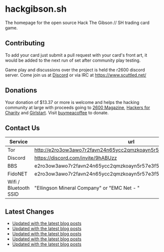# hackgibson.sh
The homepage for the open source Hack The Gibson // SH trading card game.


## Contributing

To add your card just submit a pull request with your card's front art, it would be added to the next run of set after community play testing.

Game play and discussions over the project is held the r2600 discord server. Come join us at [Discord](https://discord.com/invite/9hABUzz) or via IRC at https://www.scuttled.net/


## Donations

Your donation of $13.37 or more is welcome and helps the hacking community at large with proceeds going to [2600 Magazine](https://2600.com/), [Hackers for Charity](https://hackersforcharity.org) and [Girlstart](https://girlstart.org).  Visit [buymeacoffee](https://www.buymeacoffee.com/hackgibson.sh) to donate.


## Contact Us

Service | url
-|-
Tor | http://e2ro3ow3awo7r2favn24n65ycc2qmzkoayn5r57e3f56nvjwdcgg32ad.onion
Discord | https://discord.com/invite/9hABUzz
BBS | e2ro3ow3awo7r2favn24n65ycc2qmzkoayn5r57e3f56nvjwdcgg32ad.onion:23
FidoNET | e2ro3ow3awo7r2favn24n65ycc2qmzkoayn5r57e3f56nvjwdcgg32ad.onion:24554
Wifi / Bluetooth SSID | "Ellingson Mineral Company" or "EMC Net - <fidonet address>"

## Latest Changes
<!-- BLOG-POST-LIST:START -->
- [Updated with the latest blog posts](https://github.com/DFW2600/hackgibson.sh/commit/ddd9e58f934ecc5ed0ad4e29efc167479418ec41)
- [Updated with the latest blog posts](https://github.com/DFW2600/hackgibson.sh/commit/1e9f1e7c34c1ced92b06355425ef528fb8a93abd)
- [Updated with the latest blog posts](https://github.com/DFW2600/hackgibson.sh/commit/ce3524550809cf2837245003129f8da5c57c62b6)
- [Updated with the latest blog posts](https://github.com/DFW2600/hackgibson.sh/commit/97e938d3ba3f0c8f7fc5558673eeed2f3ff815ea)
- [Updated with the latest blog posts](https://github.com/DFW2600/hackgibson.sh/commit/31343e8041d5f124fcecbeb3c9a707a51e6804b0)
<!-- BLOG-POST-LIST:END -->

